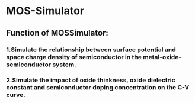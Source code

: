# MOS-Simulator
## Function of MOSSimulator:
### 1.Simulate the relationship between surface potential and space charge density of semiconductor in the metal-oxide-semiconductor system.
### 2.Simulate the impact of oxide thinkness, oxide dielectric constant and semiconductor doping concentration on the C-V curve.
